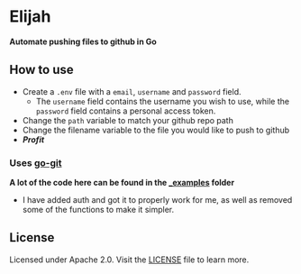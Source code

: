 # Elijah

**Automate pushing files to github in Go**

## How to use

- Create a ``.env`` file with a ``email``, ``username`` and ``password`` field. 
    - The ``username`` field contains the username you wish to use, while the ``password`` field contains a personal access token.
- Change the ``path`` variable to match your github repo path
- Change the filename variable to the file you would like to push to github
- ***Profit***

### Uses [go-git](https://github.com/go-git/go-git)

**A lot of the code here can be found in the [_examples](https://github.com/go-git/go-git/tree/master/_examples) folder**

- I have added auth and got it to properly work for me, as well as removed some of the functions to make it simpler.

## License

Licensed under Apache 2.0. Visit the [LICENSE](LICENSE) file to learn more.
